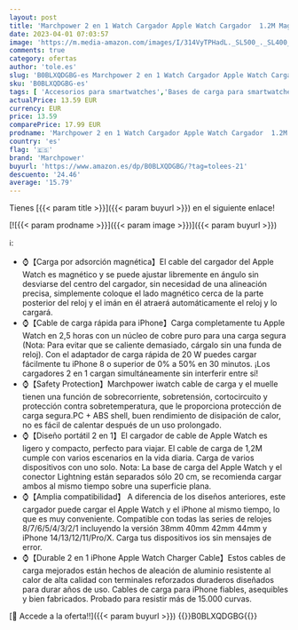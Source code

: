 ```yaml
---
layout: post
title: 'Marchpower 2 en 1 Watch Cargador Apple Watch Cargador  1.2M Magnético Portátil iWatch Cargador Cable de Carga Rápida  Compatible con Apple Watch SE/8/7/6/5/4/3/2/1 y iPhone 14/13/12/11/Pro/XR/SE'
date: 2023-04-01 07:03:57
image: 'https://m.media-amazon.com/images/I/314VyTPHadL._SL500_._SL400_.jpg'
comments: true
category: ofertas
author: 'tole.es'
slug: 'B0BLXQDGBG-es Marchpower 2 en 1 Watch Cargador Apple Watch Cargador 1.2M...'
sku: 'B0BLXQDGBG-es'
tags: [ 'Accesorios para smartwatches','Bases de carga para smartwatches','Electrónica','Tecnología para vestir','apple','iphone','marchpower','🇪🇸', ]
actualPrice: 13.59 EUR
currency: EUR
price: 13.59
comparePrice: 17.99 EUR
prodname: 'Marchpower 2 en 1 Watch Cargador Apple Watch Cargador  1.2M Magnético Portátil iWatch Cargador Cable de Carga Rápida  Compatible con Apple Watch SE/8/7/6/5/4/3/2/1 y iPhone 14/13/12/11/Pro/XR/SE'
country: 'es'
flag: '🇪🇸'
brand: 'Marchpower'
buyurl: 'https://www.amazon.es/dp/B0BLXQDGBG/?tag=tolees-21'
descuento: '24.46'
average: '15.79'
---
```


Tienes [{{< param title >}}]({{< param buyurl >}}) en el siguiente enlace!

[![{{< param prodname >}}]({{< param image >}})]({{< param buyurl >}})

ℹ️:

- ⌚【Carga por adsorción magnética】El cable del cargador del Apple Watch es magnético y se puede ajustar libremente en ángulo sin desviarse del centro del cargador, sin necesidad de una alineación precisa, simplemente coloque el lado magnético cerca de la parte posterior del reloj y el imán en él atraerá automáticamente el reloj y lo cargará.
- ⌚【Cable de carga rápida para iPhone】Carga completamente tu Apple Watch en 2,5 horas con un núcleo de cobre puro para una carga segura (Nota: Para evitar que se caliente demasiado, cárgalo sin una funda de reloj). Con el adaptador de carga rápida de 20 W puedes cargar fácilmente tu iPhone 8 o superior de 0% a 50% en 30 minutos. ¡Los cargadores 2 en 1 cargan simultáneamente sin interferir entre sí!
- ⌚【Safety Protection】Marchpower iwatch cable de carga y el muelle tienen una función de sobrecorriente, sobretensión, cortocircuito y protección contra sobretemperatura, que le proporciona protección de carga segura.PC + ABS shell, buen rendimiento de disipación de calor, no es fácil de calentar después de un uso prolongado.
- ⌚【Diseño portátil 2 en 1】El cargador de cable de Apple Watch es ligero y compacto, perfecto para viajar. El cable de carga de 1,2M cumple con varios escenarios en la vida diaria. Carga de varios dispositivos con uno solo. Nota: La base de carga del Apple Watch y el conector Lightning están separados sólo 20 cm, se recomienda cargar ambos al mismo tiempo sobre una superficie plana.
- ⌚【Amplia compatibilidad】 A diferencia de los diseños anteriores, este cargador puede cargar el Apple Watch y el iPhone al mismo tiempo, lo que es muy conveniente. Compatible con todas las series de relojes 8/7/6/5/4/3/2/1 incluyendo la versión 38mm 40mm 42mm 44mm y iPhone 14/13/12/11/Pro/X. Carga tus dispositivos ios sin mensajes de error.
- ⌚【Durable 2 en 1 iPhone Apple Watch Charger Cable】Estos cables de carga mejorados están hechos de aleación de aluminio resistente al calor de alta calidad con terminales reforzados duraderos diseñados para durar años de uso. Cables de carga para iPhone fiables, asequibles y bien fabricados. Probado para resistir más de 15.000 curvas.

[🛒 Accede a la oferta!!]({{< param buyurl >}})
{{<world>}}B0BLXQDGBG{{</world>}}

